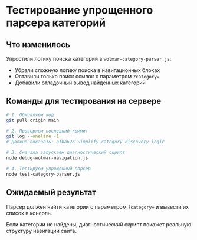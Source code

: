 # Тестирование упрощенного парсера категорий

## Что изменилось

Упростили логику поиска категорий в `wolmar-category-parser.js`:
- Убрали сложную логику поиска в навигационных блоках
- Оставили только поиск ссылок с параметром `?category=`
- Добавили отладочный вывод найденных категорий

## Команды для тестирования на сервере

```bash
# 1. Обновляем код
git pull origin main

# 2. Проверяем последний коммит
git log --oneline -1
# Должно показать: afba626 Simplify category discovery logic

# 3. Сначала запускаем диагностический скрипт
node debug-wolmar-navigation.js

# 4. Тестируем упрощенный парсер
node test-category-parser.js
```

## Ожидаемый результат

Парсер должен найти категории с параметром `?category=` и вывести их список в консоль.

Если категории не найдены, диагностический скрипт покажет реальную структуру навигации сайта.
